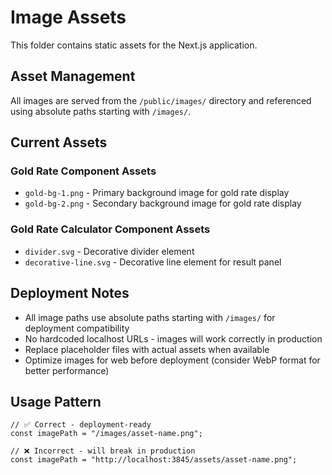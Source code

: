 # Image Assets

This folder contains static assets for the Next.js application.

## Asset Management

All images are served from the `/public/images/` directory and referenced using absolute paths starting with `/images/`.

## Current Assets

### Gold Rate Component Assets
- `gold-bg-1.png` - Primary background image for gold rate display
- `gold-bg-2.png` - Secondary background image for gold rate display

### Gold Rate Calculator Component Assets  
- `divider.svg` - Decorative divider element
- `decorative-line.svg` - Decorative line element for result panel

## Deployment Notes

- All image paths use absolute paths starting with `/images/` for deployment compatibility
- No hardcoded localhost URLs - images will work correctly in production
- Replace placeholder files with actual assets when available
- Optimize images for web before deployment (consider WebP format for better performance)

## Usage Pattern

```tsx
// ✅ Correct - deployment-ready
const imagePath = "/images/asset-name.png";

// ❌ Incorrect - will break in production  
const imagePath = "http://localhost:3845/assets/asset-name.png";
```